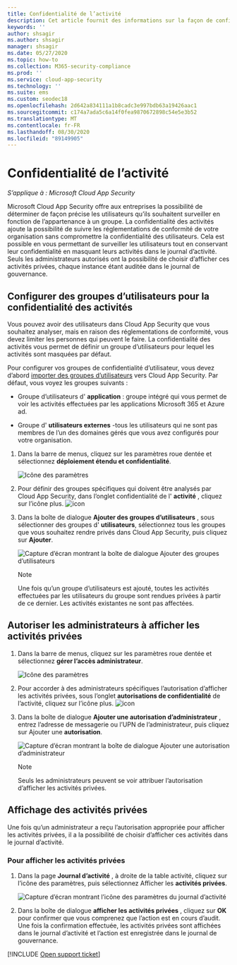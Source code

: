 ```yaml
---
title: Confidentialité de l’activité
description: Cet article fournit des informations sur la façon de configurer votre analyse d’activité pour qu’elle soit conforme à votre politique de confidentialité des utilisateurs.
keywords: ''
author: shsagir
ms.author: shsagir
manager: shsagir
ms.date: 05/27/2020
ms.topic: how-to
ms.collection: M365-security-compliance
ms.prod: ''
ms.service: cloud-app-security
ms.technology: ''
ms.suite: ems
ms.custom: seodec18
ms.openlocfilehash: 2d642a834111a1b8cadc3e997bdb63a19426aac1
ms.sourcegitcommit: c174a7ada5c6a14f0fea9870672898c54e5e3b52
ms.translationtype: MT
ms.contentlocale: fr-FR
ms.lasthandoff: 08/30/2020
ms.locfileid: "89149905"
---
```

# <a name="activity-privacy"></a>Confidentialité de l’activité

*S’applique à : Microsoft Cloud App Security*

Microsoft Cloud App Security offre aux entreprises la possibilité de déterminer de façon précise les utilisateurs qu’ils souhaitent surveiller en fonction de l’appartenance à un groupe. La confidentialité des activités ajoute la possibilité de suivre les réglementations de conformité de votre organisation sans compromettre la confidentialité des utilisateurs. Cela est possible en vous permettant de surveiller les utilisateurs tout en conservant leur confidentialité en masquant leurs activités dans le journal d’activité. Seuls les administrateurs autorisés ont la possibilité de choisir d’afficher ces activités privées, chaque instance étant auditée dans le journal de gouvernance.

## <a name="configure-activity-privacy-user-groups"></a>Configurer des groupes d’utilisateurs pour la confidentialité des activités

Vous pouvez avoir des utilisateurs dans Cloud App Security que vous souhaitez analyser, mais en raison des réglementations de conformité, vous devez limiter les personnes qui peuvent le faire. La confidentialité des activités vous permet de définir un groupe d’utilisateurs pour lequel les activités sont masquées par défaut.

Pour configurer vos groupes de confidentialité d’utilisateur, vous devez d’abord [importer des groupes d’utilisateurs](user-groups.md) vers Cloud App Security. Par défaut, vous voyez les groupes suivants :

- Groupe d’utilisateurs d' **application** : groupe intégré qui vous permet de voir les activités effectuées par les applications Microsoft 365 et Azure ad.

- Groupe d' **utilisateurs externes** -tous les utilisateurs qui ne sont pas membres de l’un des domaines gérés que vous avez configurés pour votre organisation.

1. Dans la barre de menus, cliquez sur les paramètres roue dentée et sélectionnez **déploiement étendu et confidentialité**.

    ![Icône des paramètres](media/settings-icon.png)

1. Pour définir des groupes spécifiques qui doivent être analysés par Cloud App Security, dans l’onglet confidentialité de l' **activité** , cliquez sur l’icône plus.
    ![icon](media/plus-icon.png)

1. Dans la boîte de dialogue **Ajouter des groupes d’utilisateurs** , sous sélectionner des groupes d' **utilisateurs**, sélectionnez tous les groupes que vous souhaitez rendre privés dans Cloud App Security, puis cliquez sur **Ajouter**.

    ![Capture d’écran montrant la boîte de dialogue Ajouter des groupes d’utilisateurs](media/activity-privacy-add-user-groups.png)

    > [!NOTE]
    > Une fois qu’un groupe d’utilisateurs est ajouté, toutes les activités effectuées par les utilisateurs du groupe sont rendues privées à partir de ce dernier. Les activités existantes ne sont pas affectées.

## <a name="assign-admins-permission-to-view-private-activities"></a>Autoriser les administrateurs à afficher les activités privées

1. Dans la barre de menus, cliquez sur les paramètres roue dentée et sélectionnez **gérer l’accès administrateur**.

    ![Icône des paramètres](media/settings-icon.png)

1. Pour accorder à des administrateurs spécifiques l’autorisation d’afficher les activités privées, sous l’onglet **autorisations de confidentialité** de l’activité, cliquez sur l’icône plus.
    ![icon](media/plus-icon.png)

1. Dans la boîte de dialogue **Ajouter une autorisation d’administrateur** , entrez l’adresse de messagerie ou l’UPN de l’administrateur, puis cliquez sur Ajouter une **autorisation**.

    ![Capture d’écran montrant la boîte de dialogue Ajouter une autorisation d’administrateur](media/activity-privacy-add-admin-permission.png)

    > [!NOTE]
    > Seuls les administrateurs peuvent se voir attribuer l’autorisation d’afficher les activités privées.

## <a name="viewing-private-activities"></a>Affichage des activités privées

Une fois qu’un administrateur a reçu l’autorisation appropriée pour afficher les activités privées, il a la possibilité de choisir d’afficher ces activités dans le journal d’activité.

### <a name="to-view-private-activities"></a>Pour afficher les activités privées

1. Dans la page **Journal d’activité** , à droite de la table activité, cliquez sur l’icône des paramètres, puis sélectionnez Afficher les **activités privées**.

    ![Capture d’écran montrant l’icône des paramètres du journal d’activité](media/activity-privacy-view-settings-icon.png)

1. Dans la boîte de dialogue **afficher les activités privées** , cliquez sur **OK** pour confirmer que vous comprenez que l’action est en cours d’audit. Une fois la confirmation effectuée, les activités privées sont affichées dans le journal d’activité et l’action est enregistrée dans le journal de gouvernance.

[!INCLUDE [Open support ticket](includes/support.md)]
